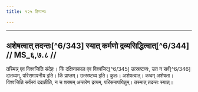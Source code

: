 ```yaml
---
title: १२५ टिप्पन्यः

---
```


[^6/341]: E1,6; E2: dakṣiṇākāle dātuṃ vidhātavyam

[^6/342]: E2: 5,343; E6: 2,200

____________________________________________


## अशेषत्वात् तदन्तः[^6/343] स्यात् कर्मणो द्रव्यसिद्धित्वात्[^6/344] // MS_६,७.८ //

तस्मिन्न् एव विश्वजिति संदेहः। किं दक्षिणाकाल एव विश्वजिद्[^6/345] उत्स्रष्टव्यः, उत न सर्वं[^6/346] दातव्यम्, परिसमापनीय इति। किं प्राप्तम्। उत्स्रष्टव्य इति। कुतः। अशेषत्वात्। कथम् अशेषता। विश्वजिति सर्वस्वं ददातीति, न च शक्यम् अन्तरेण द्रव्यम्, परिसमापयितुम्। तस्मात् तदन्तः स्यात्।

